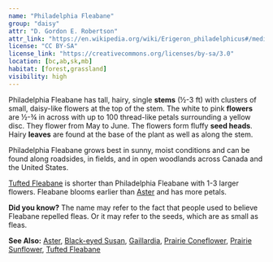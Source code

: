 ```yaml
---
name: "Philadelphia Fleabane"
group: "daisy"
attr: "D. Gordon E. Robertson"
attr_link: "https://en.wikipedia.org/wiki/Erigeron_philadelphicus#/media/File:Philadelphia_Fleabane.jpg"
license: "CC BY-SA"
license_link: "https://creativecommons.org/licenses/by-sa/3.0"
location: [bc,ab,sk,mb]
habitat: [forest,grassland]
visibility: high 
---
```

Philadelphia Fleabane has tall, hairy, single **stems** (½-3 ft) with clusters of small, daisy-like flowers at the top of the stem. The white to pink **flowers** are ½-¾ in across with up to 100 thread-like petals surrounding a yellow disc. They flower from May to June. The flowers form fluffy **seed heads**. Hairy **leaves** are found at the base of the plant as well as along the stem.

Philadelphia Fleabane grows best in sunny, moist conditions and can be found along roadsides, in fields, and in open woodlands across Canada and the United States.

[Tufted Fleabane](/plants/tuftflea) is shorter than Philadelphia Fleabane with 1-3 larger flowers. Fleabane blooms earlier than [Aster](/plants/aster) and has more petals.

**Did you know?** The name may refer to the fact that people used to believe Fleabane repelled fleas. Or it may refer to the seeds, which are as small as fleas.

<!-- generated, do not edit -->
**See Also:**
[Aster](/plants/aster),
[Black-eyed Susan](/plants/blackesus),
[Gaillardia](/plants/gaillard),
[Prairie Coneflower](/plants/pracone),
[Prairie Sunflower](/plants/prasun),
[Tufted Fleabane](/plants/tuftflea)
